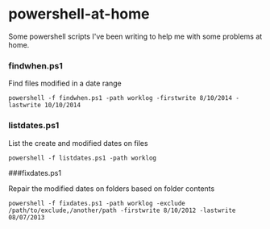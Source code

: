 # powershell-at-home
Some powershell scripts I've been writing to help me with some problems at home.

### findwhen.ps1

Find files modified in a date range

    powershell -f findwhen.ps1 -path worklog -firstwrite 8/10/2014 -lastwrite 10/10/2014

### listdates.ps1

List the create and modified dates on files

    powershell -f listdates.ps1 -path worklog

###fixdates.ps1

Repair the modified dates on folders based on folder contents

    powershell -f fixdates.ps1 -path worklog -exclude /path/to/exclude,/another/path -firstwrite 8/10/2012 -lastwrite 08/07/2013
